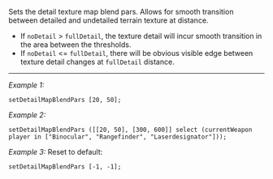 Sets the detail texture map blend pars. Allows for smooth transition between detailed and undetailed terrain texture at distance.
* If `noDetail` > `fullDetail`, the texture detail will incur smooth transition in the area between the thresholds.
* If `noDetail` <= `fullDetail`, there will be obvious visible edge between texture detail changes at `fullDetail` distance.


---
*Example 1:*
```sqf
setDetailMapBlendPars [20, 50];
```

*Example 2:*
```sqf
setDetailMapBlendPars ([[20, 50], [300, 600]] select (currentWeapon player in ["Binocular", "Rangefinder", "Laserdesignator"]));
```

*Example 3:*
Reset to default:

```sqf
setDetailMapBlendPars [-1, -1];
```